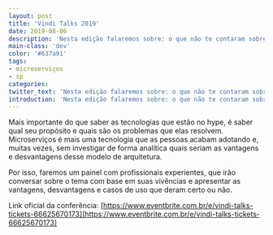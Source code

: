 ```yaml
---
layout: post
title: 'Vindi Talks 2019'
date: 2019-08-06
description: 'Nesta edição falaremos sobre: o que não te contaram sobre microserviços.'
main-class: 'dev'
color: '#637a91'
tags:
- microserviços
- sp
categories:
twitter_text: 'Nesta edição falaremos sobre: o que não te contaram sobre microserviços.'
introduction: 'Nesta edição falaremos sobre: o que não te contaram sobre microserviços.'
---
```



Mais importante do que saber as tecnologias que estão no hype, é saber qual seu propósito e quais são os problemas que elas resolvem. Microserviços é mais uma tecnologia que as pessoas acabam adotando e, muitas vezes, sem investigar de forma analítica quais seriam as vantagens e desvantagens desse modelo de arquitetura.

Por isso, faremos um painel com profissionais experientes, que irão conversar sobre o tema com base em suas vivências e apresentar as vantagens, desvantagens e casos de uso que deram certo ou não.

Link oficial da conferência: [https://www.eventbrite.com.br/e/vindi-talks-tickets-66625670173](https://www.eventbrite.com.br/e/vindi-talks-tickets-66625670173)
